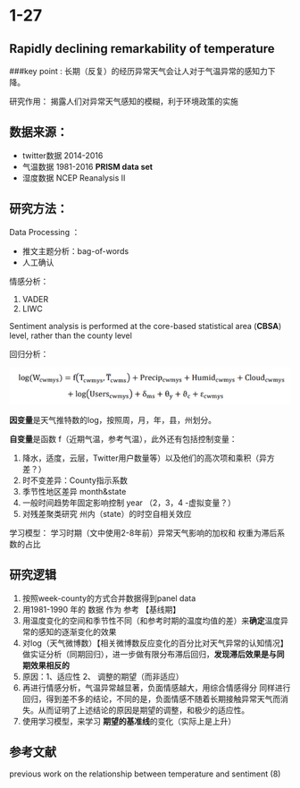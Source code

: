 # 1-27 #
## Rapidly declining remarkability of temperature ##

###key point : 长期（反复）的经历异常天气会让人对于气温异常的感知力下降。

研究作用： 揭露人们对异常天气感知的模糊，利于环境政策的实施

数据来源：
----------
- twitter数据 2014-2016
- 气温数据   1981-2016 **PRISM data set**
- 湿度数据 NCEP Reanalysis II


研究方法：
----------
Data Processing ：

- 推文主题分析：bag-of-words
- 人工确认

情感分析：

1. VADER
2. LIWC
 
Sentiment analysis is performed at the core-based statistical area (**CBSA**) level, rather than the county level

回归分析：

![](regression_funciton.png)

**因变量**是天气推特数的log，按照周，月，年，县，州划分。

**自变量**是函数 f（近期气温，参考气温），此外还有包括控制变量：
1. 降水，适度，云层，Twitter用户数量等）以及他们的高次项和乘积（异方差？）
2. 时不变差异：County指示系数 
3. 季节性地区差异 month&state
4. 一般时间趋势年固定影响控制 year      （2，3，4 -虚拟变量？）
5. 对残差聚类研究 州内（state）的时空自相关效应


学习模型：
学习时期（文中使用2-8年前）异常天气影响的加权和
权重为滞后系数的占比

研究逻辑
----------
1. 按照week-county的方式合并数据得到panel data
2. 用1981-1990 年的 数据 作为 参考 【基线期】
3. 用温度变化的空间和季节性不同（和参考时期的温度均值的差）来**确定**温度异常的感知的逐渐变化的效果
4. 对log（天气微博数）【相关微博数反应变化的百分比对天气异常的认知情况】做实证分析（同期回归），进一步做有限分布滞后回归，**发现滞后效果是与同期效果相反的**
5. 原因：1、适应性 2、 调整的期望（而非适应）
6. 再进行情感分析，气温异常越显著，负面情感越大，用综合情感得分 同样进行回归，得到差不多的结论，不同的是，负面情感不随着长期接触异常天气而消失。从而证明了上述结论的原因是期望的调整，和极少的适应性。
7. 使用学习模型，来学习 **期望的基准线**的变化（实际上是上升）


参考文献
----------
previous work on the relationship between temperature and sentiment (8)


